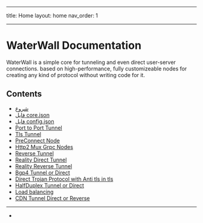 
* * *

title: Home
layout: home
nav_order: 1

* * *


# WaterWall Documentation

WaterWall is a simple core for tunneling and even direct user-server connections. based on high-performance, fully customizeable nodes for creating any kind of protocol without writing code for it.


## Contents

- [شروع](Begin)
- [فایل core.json](file-core.json)
- [فایل config.json](file-config.json)
- [Port to Port Tunnel](Direct-Port-To-Port)
- [Tls Tunnel](Tls-Tunnel)
- [PreConnect Node](PreConnect)
- [Http2 Mux Grpc Nodes](Http2-Mux-Grpc)
- [Reverse Tunnel](Reverse-Tunnel)
- [Reality Direct Tunnel](Reality-Direct-Tunnel)
- [Reality Reverse Tunnel](Reality-Reverse-Tunnel)
- [Bgp4 Tunnel or Direct](Bgp4-Tunnel-or-Direct)
- [Direct Trojan Protocol with Anti tls in tls](Direct-Trojan)
- [HalfDuplex Tunnel or Direct](HalfDuplex-Tunnel-or-Direct)
- [Load balancing](Load-Balancing)
- [CDN Tunnel Direct or Reverse](CDN-Tunnel)


* * *
-

